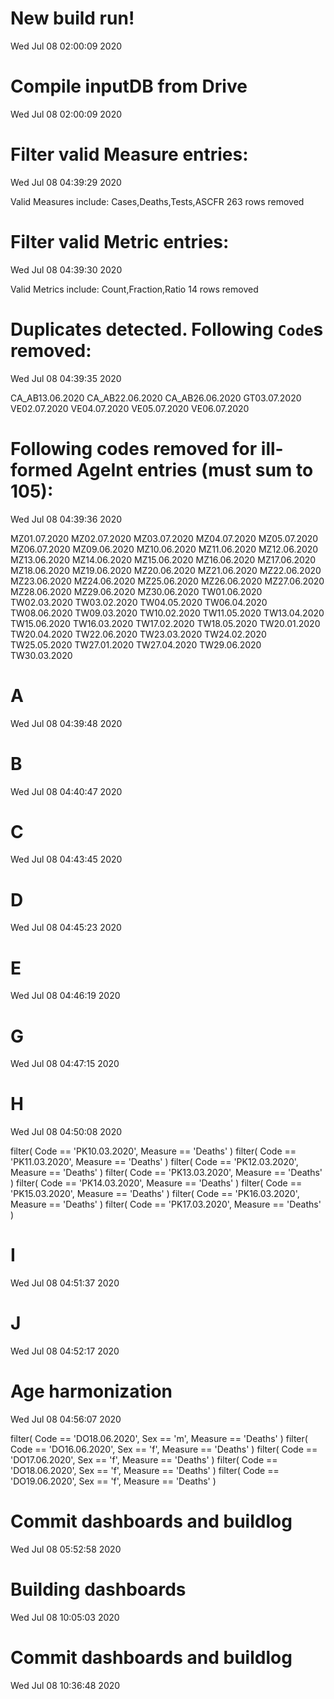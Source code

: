 
# New build run! 
 Wed Jul 08 02:00:09 2020 


# Compile inputDB from Drive 
 Wed Jul 08 02:00:09 2020 


# Filter valid Measure entries: 
 Wed Jul 08 04:39:29 2020 

Valid Measures include: Cases,Deaths,Tests,ASCFR
 263 rows removed
# Filter valid Metric entries: 
 Wed Jul 08 04:39:30 2020 

Valid Metrics include: Count,Fraction,Ratio
 14 rows removed
# Duplicates detected. Following `Code`s removed: 
 Wed Jul 08 04:39:35 2020 

CA_AB13.06.2020
CA_AB22.06.2020
CA_AB26.06.2020
GT03.07.2020
VE02.07.2020
VE04.07.2020
VE05.07.2020
VE06.07.2020
# Following codes removed for ill-formed AgeInt entries (must sum to 105): 
 Wed Jul 08 04:39:36 2020 

MZ01.07.2020
MZ02.07.2020
MZ03.07.2020
MZ04.07.2020
MZ05.07.2020
MZ06.07.2020
MZ09.06.2020
MZ10.06.2020
MZ11.06.2020
MZ12.06.2020
MZ13.06.2020
MZ14.06.2020
MZ15.06.2020
MZ16.06.2020
MZ17.06.2020
MZ18.06.2020
MZ19.06.2020
MZ20.06.2020
MZ21.06.2020
MZ22.06.2020
MZ23.06.2020
MZ24.06.2020
MZ25.06.2020
MZ26.06.2020
MZ27.06.2020
MZ28.06.2020
MZ29.06.2020
MZ30.06.2020
TW01.06.2020
TW02.03.2020
TW03.02.2020
TW04.05.2020
TW06.04.2020
TW08.06.2020
TW09.03.2020
TW10.02.2020
TW11.05.2020
TW13.04.2020
TW15.06.2020
TW16.03.2020
TW17.02.2020
TW18.05.2020
TW20.01.2020
TW20.04.2020
TW22.06.2020
TW23.03.2020
TW24.02.2020
TW25.05.2020
TW27.01.2020
TW27.04.2020
TW29.06.2020
TW30.03.2020
# A 
 Wed Jul 08 04:39:48 2020 


# B 
 Wed Jul 08 04:40:47 2020 


# C 
 Wed Jul 08 04:43:45 2020 


# D 
 Wed Jul 08 04:45:23 2020 


# E 
 Wed Jul 08 04:46:19 2020 


# G 
 Wed Jul 08 04:47:15 2020 


# H 
 Wed Jul 08 04:50:08 2020 

filter( Code == 'PK10.03.2020', Measure == 'Deaths' )
filter( Code == 'PK11.03.2020', Measure == 'Deaths' )
filter( Code == 'PK12.03.2020', Measure == 'Deaths' )
filter( Code == 'PK13.03.2020', Measure == 'Deaths' )
filter( Code == 'PK14.03.2020', Measure == 'Deaths' )
filter( Code == 'PK15.03.2020', Measure == 'Deaths' )
filter( Code == 'PK16.03.2020', Measure == 'Deaths' )
filter( Code == 'PK17.03.2020', Measure == 'Deaths' )

# I 
 Wed Jul 08 04:51:37 2020 


# J 
 Wed Jul 08 04:52:17 2020 


# Age harmonization 
 Wed Jul 08 04:56:07 2020 

filter( Code == 'DO18.06.2020', Sex == 'm', Measure == 'Deaths' )
filter( Code == 'DO16.06.2020', Sex == 'f', Measure == 'Deaths' )
filter( Code == 'DO17.06.2020', Sex == 'f', Measure == 'Deaths' )
filter( Code == 'DO18.06.2020', Sex == 'f', Measure == 'Deaths' )
filter( Code == 'DO19.06.2020', Sex == 'f', Measure == 'Deaths' )

# Commit dashboards and buildlog 
 Wed Jul 08 05:52:58 2020 


# Building dashboards 
 Wed Jul 08 10:05:03 2020 


# Commit dashboards and buildlog 
 Wed Jul 08 10:36:48 2020 

